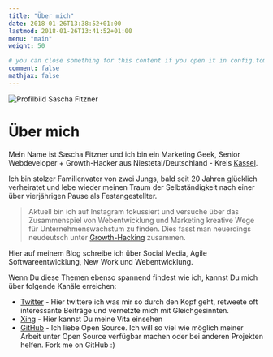 ```yaml
---
title: "Über mich"
date: 2018-01-26T13:38:52+01:00
lastmod: 2018-01-26T13:41:52+01:00
menu: "main"
weight: 50

# you can close something for this content if you open it in config.toml.
comment: false
mathjax: false
---
```


![Profilbild Sascha Fitzner](/img/sascha-fitzner-foto.256x256.jpg)

# Über mich

Mein Name ist Sascha Fitzner und ich bin ein Marketing Geek, Senior Webdeveloper + Growth-Hacker aus Niestetal/Deutschland - Kreis [Kassel](https://goo.gl/Lkow2v).

Ich bin stolzer Familienvater von zwei Jungs, bald seit 20 Jahren glücklich verheiratet und lebe wieder meinen Traum der Selbständigkeit nach einer über vierjährigen Pause als Festangestellter.

> Aktuell bin ich auf Instagram fokussiert und versuche über das Zusammenspiel von Webentwicklung und Marketing kreative Wege für Unternehmenswachstum zu finden. Dies fasst man neuerdings neudeutsch unter [Growth-Hacking](../post/was-zum-teufel-ist-growth-hacking/) zusammen.

Hier auf meinem Blog schreibe ich über Social Media, Agile Softwareentwicklung, New Work und Webentwicklung.  

Wenn Du diese Themen ebenso spannend findest wie ich, kannst Du mich über folgende Kanäle erreichen:

* [Twitter](https://twitter.com/saschafitzner) - Hier twittere ich was mir so durch den Kopf geht, retweete oft interessante Beiträge und vernetzte mich mit Gleichgesinnten.
* [Xing](https://www.xing.com/profile/Sascha_Fitzner) - Hier kannst Du meine Vita einsehen
* [GitHub](https://github.com/SaschaFitzner) - Ich liebe Open Source. Ich will so viel wie möglich meiner Arbeit unter Open Source verfügbar machen oder bei anderen Projekten helfen. Fork me on GitHub :)



